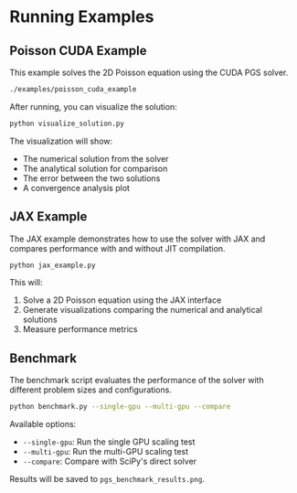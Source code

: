 # Running Examples

## Poisson CUDA Example

This example solves the 2D Poisson equation using the CUDA PGS solver.

```sh
./examples/poisson_cuda_example
```

After running, you can visualize the solution:
```sh
python visualize_solution.py
```

The visualization will show:
- The numerical solution from the solver
- The analytical solution for comparison
- The error between the two solutions
- A convergence analysis plot

## JAX Example

The JAX example demonstrates how to use the solver with JAX and compares performance with and without JIT compilation.

```sh
python jax_example.py
```

This will:
1. Solve a 2D Poisson equation using the JAX interface
2. Generate visualizations comparing the numerical and analytical solutions
3. Measure performance metrics

## Benchmark

The benchmark script evaluates the performance of the solver with different problem sizes and configurations.

```sh
python benchmark.py --single-gpu --multi-gpu --compare
```

Available options:
- `--single-gpu`: Run the single GPU scaling test
- `--multi-gpu`: Run the multi-GPU scaling test
- `--compare`: Compare with SciPy's direct solver

Results will be saved to `pgs_benchmark_results.png`.
